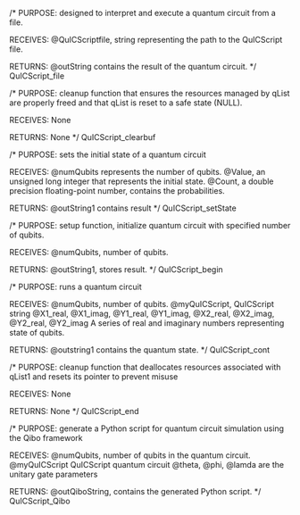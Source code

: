 /*
PURPOSE: designed to interpret and execute a quantum circuit from a file.

RECEIVES: 
@QuICScriptfile, string representing the path to the QuICScript file.

RETURNS: @outString contains the result of the quantum circuit. 
*/
QuICScript_file

/*
PURPOSE: cleanup function that ensures the resources managed by qList are properly freed and that qList is reset to a safe state (NULL).

RECEIVES: None

RETURNS: None 
*/
QuICScript_clearbuf

/*
PURPOSE: sets the initial state of a quantum circuit

RECEIVES: 
@numQubits represents the number of qubits.
@Value, an unsigned long integer that represents the initial state.
@Count, a double precision floating-point number, contains the probabilities. 

RETURNS: @outString1 contains result 
*/
QuICScript_setState
           
/*
PURPOSE: setup function, initialize quantum circuit with specified number of qubits.

RECEIVES: @numQubits, number of qubits.

RETURNS: @outString1, stores result.
*/
QuICScript_begin

/*
PURPOSE: runs a quantum circuit 

RECEIVES: 
@numQubits, number of qubits. 
@myQuICScript, QuICScript string
@X1_real, 
@X1_imag, 
@Y1_real, 
@Y1_imag, 
@X2_real, 
@X2_imag, 
@Y2_real, 
@Y2_imag
A series of real and imaginary numbers representing state of qubits. 

RETURNS: @outstring1 contains the quantum state. 
*/
QuICScript_cont

/*
PURPOSE: cleanup function that deallocates resources associated with qList1 and resets its pointer to prevent misuse

RECEIVES: None

RETURNS: None
*/
QuICScript_end 

/*
PURPOSE: generate a Python script for quantum circuit simulation using the Qibo framework

RECEIVES: 
@numQubits, number of qubits in the quantum circuit. 
@myQuICScript QuICScript quantum circuit 
@theta,
@phi, 
@lamda 
are the unitary gate parameters 

RETURNS: @outQiboString, contains the generated Python script.
*/
QuICScript_Qibo

